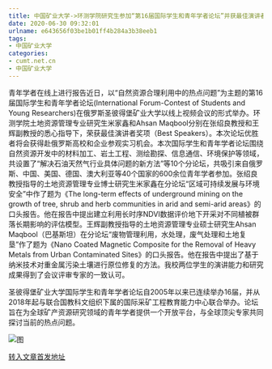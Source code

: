 ```yaml
---
title: 中国矿业大学->环测学院研究生参加“第16届国际学生和青年学者论坛”并获最佳演讲者奖 | cumt.net.cn
date: 2020-06-30 09:32:01
urlname: e643656f03be1b01ff4b284a3b38eeb1
tags: 
- 中国矿业大学
categories:
- cumt.net.cn
- 中国矿业大学
---
```

青年学者在线上进行报告近日，以“自然资源合理利用中的热点问题”为主题的第16届国际学生和青年学者论坛(International Forum-Contest of Students and Young Researchers)在俄罗斯圣彼得堡矿业大学以线上视频会议的形式举办。环测学院土地资源管理专业研究生米家鑫和Ahsan Maqbool分别在张绍良教授和王辉副教授的悉心指导下，荣获最佳演讲者奖项（Best Speakers）。本次论坛优胜者将会获得赴俄罗斯高校和企业参观实习机会。本次国际学生和青年学者论坛围绕自然资源开发中的材料加工、岩土工程、测绘勘探、信息通信、环境保护等领域，共设置了“解决石油天然气行业具体问题的新方法”等10个分论坛，共吸引来自俄罗斯、中国、美国、德国、澳大利亚等40个国家的600余位青年学者参加。张绍良教授指导的土地资源管理专业博士研究生米家鑫在分论坛“区域可持续发展与环境安全”中作了题为《The long-term effects of underground mining on the growth of tree, shrub and herb communities in arid and semi-arid areas》的口头报告。他在报告中提出建立利用长时序NDVI数据评价地下开采对不同植被群落长期影响的评估模型。王辉副教授指导的土地资源管理专业硕士研究生Ahsan Maqbool（巴基斯坦）在分论坛“废物管理利用，水处理，废气处理和土地复垦”作了题为《Nano Coated Magnetic Composite for the Removal of Heavy Metals from Urban Contaminated Sites》的口头报告。他在报告中提出了基于纳米技术对重金属污染土壤进行原位修复的方法。我校两位学生的演讲能力和研究成果得到了会议评审专家的一致认可。

圣彼得堡矿业大学国际学生和青年学者论坛自2005年以来已连续举办16届，并从2018年起与联合国教科文组织下属的国际采矿工程教育能力中心联合举办。论坛旨在为全球矿产资源研究领域的青年学者提供一个开放平台，与全球顶尖专家共同探讨当前的热点问题。

![图](http://xwzx.cumt.edu.cn/_upload/article/images/f2/ef/3b60582c44eebffe45760c993045/7dab6133-3090-433b-8da9-e92a2d80eee2.png)

[转入文章首发地址](http://xwzx.cumt.edu.cn/b2/14/c523a569876/page.htm)